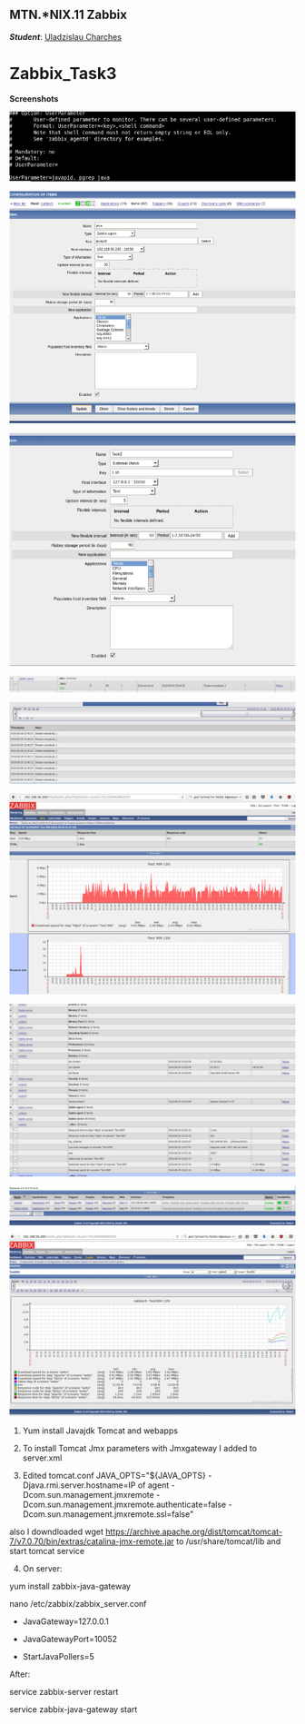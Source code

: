 MTN.*NIX.11 Zabbix
---

***Student***: [Uladzislau Charches](https://upsa.epam.com/workload/employeeView.do?employeeId=4060741400038705754#emplTab=general)

# Zabbix_Task3


**Screenshots**


![1](https://github.com/VladCharches/Zabbix/blob/Task3/Screens/1.png)

![2](https://github.com/VladCharches/Zabbix/blob/Task3/Screens/2.png)

![3](https://github.com/VladCharches/Zabbix/blob/Task3/Screens/3.png)

![4](https://github.com/VladCharches/Zabbix/blob/Task3/Screens/4.png)

![5](https://github.com/VladCharches/Zabbix/blob/Task3/Screens/5.png)

![6](https://github.com/VladCharches/Zabbix/blob/Task3/Screens/6.png)

![7](https://github.com/VladCharches/Zabbix/blob/Task3/Screens/7.png)

![8](https://github.com/VladCharches/Zabbix/blob/Task3/Screens/8.png)

![9](https://github.com/VladCharches/Zabbix/blob/Task3/Screens/9.png)

1. Yum install Javajdk Tomcat and webapps 

3. To install Tomcat  Jmx parameters with Jmxgateway I added to server.xml 

<Listener className="org.apache.catalina.mbeans.JmxRemoteLifecycleListener" rmiRegistryPortPlatform="12345" rmiServerPortPlatform="12346" />

3. Edited tomcat.conf  JAVA_OPTS="${JAVA_OPTS} -Djava.rmi.server.hostname=IP of agent -Dcom.sun.management.jmxremote -Dcom.sun.management.jmxremote.authenticate=false -Dcom.sun.management.jmxremote.ssl=false"

also I downdloaded wget https://archive.apache.org/dist/tomcat/tomcat-7/v7.0.70/bin/extras/catalina-jmx-remote.jar
to /usr/share/tomcat/lib and start tomcat service

4. On server:
    
yum install zabbix-java-gateway

nano /etc/zabbix/zabbix_server.conf

- JavaGateway=127.0.0.1

- JavaGatewayPort=10052

- StartJavaPollers=5 

After:

service zabbix-server restart

service zabbix-java-gateway start

